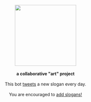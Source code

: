 <p align="center">
  <img src="https://pbs.twimg.com/profile_images/833740986220044288/GOfi6QUd_400x400.jpg" height="200px"/>
  <br><br>
  <b>a collaborative "art" project</b>
  <br><br>
  This bot <a href="https://twitter.com/_nikebot">tweets</a> a new slogan every day.
  <br><br>
  You are encouraged to <a href="https://github.com/siddharthkp/just-do-it-pls">add slogans!</a>
</p>

&nbsp;
